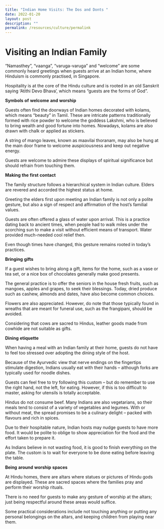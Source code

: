 ```yaml
---
title: "Indian Home Visits: The Dos and Donts "
date: 2022-01-20
layout: post
description: ""
permalink: /resources/culture/permalink
---
```

# Visiting an Indian Family


“Namasthey”, “vaanga”, “varuga-varuga” and “welcome” are some commonly heard greetings when guests arrive at an Indian home, where Hinduism is commonly practised, in Singapore.

Hospitality is at the core of the Hindu culture and is rooted in an old Sanskrit saying ‘Atithi Devo Bhava’, which means “guests are the forms of God”. 

**Symbols** **of** **welcome** **and** **worship** 


Guests often find the doorways of Indian homes decorated with kolams, which means “beauty” in Tamil. These are intricate patterns traditionally formed with rice powder to welcome the goddess Lakshmi, who is believed to bring wealth and good fortune into homes. Nowadays, kolams are also drawn with chalk or applied as stickers.

A string of mango leaves, known as maavilai thoranam, may also be hung at the main door frame to welcome auspiciousness and keep out negative energy. 

Guests are welcome to admire these displays of spiritual significance but should refrain from touching them.

**Making** **the** **first** **contact**

The family structure follows a hierarchical system in Indian culture. Elders are revered and accorded the highest status at home.

Greeting the elders first upon meeting an Indian family is not only a polite gesture, but also a sign of respect and affirmation of the host’s familial values.

Guests are often offered a glass of water upon arrival. This is a practice dating back to ancient times, when people had to walk miles under the scorching sun to make a visit without efficient means of transport. Water provided much-needed cool relief then. 

Even though times have changed, this gesture remains rooted in today’s practices. 

**Bringing** **gifts** 

If a guest wishes to bring along a gift, items for the home, such as a vase or tea set, or a nice box of chocolates generally make good presents. 

The general practice is to offer the seniors in the house fresh fruits, such as mangoes, apples and grapes, to seek their blessings. Today, dried produce such as cashew, almonds and dates, have also become common choices.

Flowers are also appreciated. However, do note that those typically found in wreaths that are meant for funeral use, such as the frangipani, should be avoided.

Considering that cows are sacred to Hindus, leather goods made from cowhide are not suitable as gifts.

**Dining** **etiquette** 

When having a meal with an Indian family at their home, guests do not have to feel too stressed over adopting the dining style of the host. 

Because of the Ayurvedic view that nerve endings on the fingertips stimulate digestion, Indians usually eat with their hands – although forks are typically used for noodle dishes. 

Guests can feel free to try following this custom – but do remember to use the right hand, not the left, for eating. However, if this is too difficult to master, asking for utensils is totally acceptable.

Hindus do not consume beef. Many Indians are also vegetarians, so their meals tend to consist of a variety of vegetables and legumes. With or without meat, the spread promises to be a culinary delight – packed with flavours and rich in spices.

Due to their hospitable nature, Indian hosts may nudge guests to have more food. It would be polite to oblige to show appreciation for the food and the effort taken to prepare it. 

As Indians believe in not wasting food, it is good to finish everything on the plate. The custom is to wait for everyone to be done eating before leaving the table. 

**Being** **around** **worship** **spaces**
 

At Hindu homes, there are altars where statues or pictures of Hindu gods are displayed. These are sacred spaces where the families pray and perform their worship rituals. 

There is no need for guests to make any gesture of worship at the altars; just being respectful around these areas would suffice. 

Some practical considerations include not touching anything or putting any personal belongings on the altars, and keeping children from playing near them.